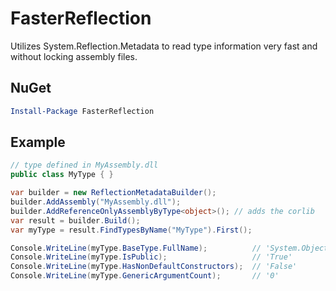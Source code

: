 # FasterReflection
Utilizes System.Reflection.Metadata to read type information very fast and without locking assembly files.

## NuGet

```powershell
Install-Package FasterReflection
```

## Example

```csharp
// type defined in MyAssembly.dll
public class MyType { }

var builder = new ReflectionMetadataBuilder();
builder.AddAssembly("MyAssembly.dll");
builder.AddReferenceOnlyAssemblyByType<object>(); // adds the corlib
var result = builder.Build();
var myType = result.FindTypesByName("MyType").First();

Console.WriteLine(myType.BaseType.FullName);          // 'System.Object'
Console.WriteLine(myType.IsPublic);                   // 'True'
Console.WriteLine(myType.HasNonDefaultConstructors);  // 'False'
Console.WriteLine(myType.GenericArgumentCount);       // '0'
```